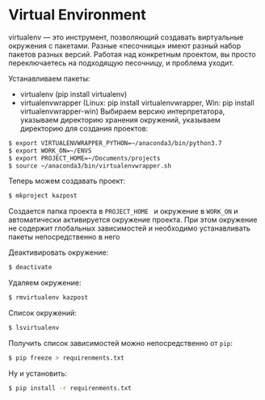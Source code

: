 # Virtual Environment

virtualenv — это инструмент, позволяющий создавать виртуальные окружения с пакетами. 
Разные «песочницы» имеют разный набор пакетов разных версий. 
Работая над конкретным проектом, вы просто переключаетесь на подходящую песочницу, и проблема уходит. 

Устанавливаем пакеты:
- virtualenv (pip install virtualenv)
- virtualenvwrapper (Linux: pip install virtualenvwrapper, Win: pip install virtualenvwrapper-win)
Выбираем версию интерпретатора, указываем директорию хранения окружений, указываем директорию для создания проектов: 
```sh
$ export VIRTUALENVWRAPPER_PYTHON=~/anaconda3/bin/python3.7
$ export WORK_ON=~/ENVS
$ export PROJECT_HOME=~/Documents/projects
$ source ~/anaconda3/bin/virtualenvwrapper.sh
```
Теперь можем создавать проект:

```sh
$ mkproject kazpost
```
Создается папка проекта в ```PROJECT_HOME ``` и окружение в ```WORK_ON``` и автоматически активируется окружение проекта. 
При этом окружение не содержит глобальных зависимостей и необходимо устанавливать пакеты непосредственно в него

Деактивировать окружение:
```sh
$ deactivate
```
Удаляем окружение:
```sh
$ rmvirtualenv kazpost
```
Список окружений:
```sh
$ lsvirtualenv
```
Получить список зависимостей можно непосредственно от ```pip```:
```sh
$ pip freeze > requirenments.txt
```
Ну и установить:
```sh
$ pip install -r requirenments.txt
```

